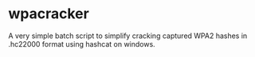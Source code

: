 # wpacracker
A very simple batch script to simplify cracking captured WPA2 hashes in .hc22000 format using hashcat on windows. 
